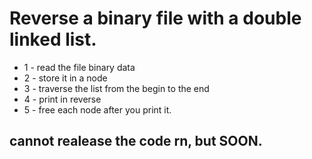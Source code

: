 # Reverse a binary file with a double linked list.
- 1 - read the file binary data
- 2 - store it in a node
- 3 - traverse the list from the begin to the end 
- 4 - print in reverse
- 5 - free each node after you print it.

## cannot realease the code rn, but SOON.
